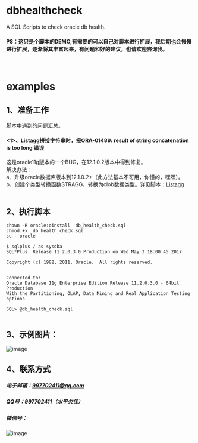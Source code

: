 # dbhealthcheck
  A SQL Scripts to check oracle db health.
  
  
#### PS：这只是个脚本的DEMO,有需要的可以自己对脚本进行扩展，我后期也会慢慢进行扩展，逐渐将其丰富起来，有问题和好的建议，也请欢迎咨询我。
  
# examples
## 1、准备工作
脚本中遇到的问题汇总。
#### <1>、Listagg拼接字符串时，报ORA-01489: result of string concatenation is too long 错误
这是oracle11g版本的一个BUG，在12.1.0.2版本中得到修复。<br>
解决办法：<br>
  a、升级oracle数据库版本到12.1.0.2+（此方法基本不可用，你懂的，嘿嘿）。<br>
  b、创建个类型转换函数STRAGG，转换为clob数据类型。详见脚本：[Listagg](https://github.com/DragonWujj/dbhealthcheck/blob/master/Problems/listagg/ORA-01489%20result%20of%20string%20concatenation%20is%20too%20long%20%20(listagg).sql) <br>
     


## 2、执行脚本
```
chown -R oracle:oinstall  db_health_check.sql
chmod +x  db_health_check.sql 
su - oracle 

$ sqlplus / as sysdba
SQL*Plus: Release 11.2.0.3.0 Production on Wed May 3 18:00:45 2017

Copyright (c) 1982, 2011, Oracle.  All rights reserved.


Connected to:
Oracle Database 11g Enterprise Edition Release 11.2.0.3.0 - 64bit Production
With the Partitioning, OLAP, Data Mining and Real Application Testing options

SQL> @db_health_check.sql


```


## 3、示例图片：
![image](https://github.com/DragonWujj/dbhealthcheck/blob/master/examples.png)


## 4、联系方式
##### 电子邮箱：997702411@qq.com
##### QQ号：997702411（水平欠佳）
##### 微信号：
![image](https://github.com/DragonWujj/dbhealthcheck/blob/master/weixin.jpg)

